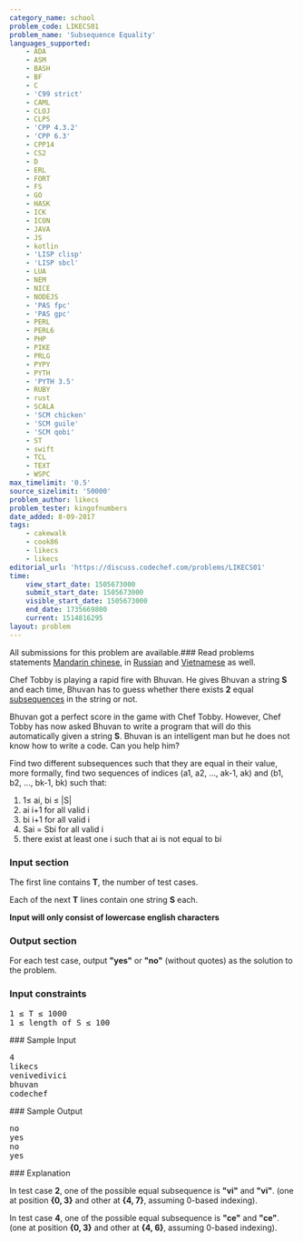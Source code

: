 ```yaml
---
category_name: school
problem_code: LIKECS01
problem_name: 'Subsequence Equality'
languages_supported:
    - ADA
    - ASM
    - BASH
    - BF
    - C
    - 'C99 strict'
    - CAML
    - CLOJ
    - CLPS
    - 'CPP 4.3.2'
    - 'CPP 6.3'
    - CPP14
    - CS2
    - D
    - ERL
    - FORT
    - FS
    - GO
    - HASK
    - ICK
    - ICON
    - JAVA
    - JS
    - kotlin
    - 'LISP clisp'
    - 'LISP sbcl'
    - LUA
    - NEM
    - NICE
    - NODEJS
    - 'PAS fpc'
    - 'PAS gpc'
    - PERL
    - PERL6
    - PHP
    - PIKE
    - PRLG
    - PYPY
    - PYTH
    - 'PYTH 3.5'
    - RUBY
    - rust
    - SCALA
    - 'SCM chicken'
    - 'SCM guile'
    - 'SCM qobi'
    - ST
    - swift
    - TCL
    - TEXT
    - WSPC
max_timelimit: '0.5'
source_sizelimit: '50000'
problem_author: likecs
problem_tester: kingofnumbers
date_added: 8-09-2017
tags:
    - cakewalk
    - cook86
    - likecs
    - likecs
editorial_url: 'https://discuss.codechef.com/problems/LIKECS01'
time:
    view_start_date: 1505673000
    submit_start_date: 1505673000
    visible_start_date: 1505673000
    end_date: 1735669800
    current: 1514816295
layout: problem
---
```

All submissions for this problem are available.### Read problems statements [Mandarin chinese](http://www.codechef.com/download/translated/COOK86/mandarin/LIKECS01.pdf), in [Russian](http://www.codechef.com/download/translated/COOK86/russian/LIKECS01.pdf) and [Vietnamese](http://www.codechef.com/download/translated/COOK86/vietnamese/LIKECS01.pdf) as well.

Chef Tobby is playing a rapid fire with Bhuvan. He gives Bhuvan a string **S** and each time, Bhuvan has to guess whether there exists **2** equal [subsequences](https://en.wikipedia.org/wiki/Subsequence) in the string or not.

Bhuvan got a perfect score in the game with Chef Tobby. However, Chef Tobby has now asked Bhuvan to write a program that will do this automatically given a string **S**. Bhuvan is an intelligent man but he does not know how to write a code. Can you help him?

Find two different subsequences such that they are equal in their value, more formally, find two sequences of indices (a1, a2, ..., ak-1, ak) and (b1, b2, ..., bk-1, bk) such that:

1. 1≤ ai, bi ≤ |S|
2. ai i+1 for all valid i
3. bi i+1 for all valid i
4. Sai = Sbi for all valid i
5. there exist at least one i such that ai is not equal to bi

### Input section

The first line contains **T**, the number of test cases.

Each of the next **T** lines contain one string **S** each.

**Input will only consist of lowercase english characters**

### Output section

For each test case, output **"yes"** or **"no"** (without quotes) as the solution to the problem.

### Input constraints

<pre>
1 ≤ T ≤ 1000
1 ≤ length of S ≤ 100
</pre>### Sample Input

<pre>
4
likecs
venivedivici
bhuvan
codechef
</pre>### Sample Output

<pre>
no
yes
no
yes
</pre>### Explanation

In test case **2**, one of the possible equal subsequence is **"vi"** and **"vi"**. (one at position **{0, 3}** and other at **{4, 7}**, assuming 0-based indexing).

In test case **4**, one of the possible equal subsequence is **"ce"** and **"ce"**. (one at position **{0, 3}** and other at **{4, 6}**, assuming 0-based indexing).
